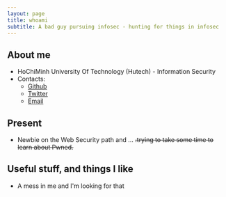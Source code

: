 ```yaml
---
layout: page
title: whoami
subtitle: A bad guy pursuing infosec - hunting for things in infosec 
---
```

## About me
* HoChiMinh University Of Technology (Hutech) - Information Security
* Contacts:
    - [Github](https://github.com/atnihs)
    - [Twitter](https://twitter.com/shinta0x99)
    - [Email](mailto:vietkhuong2603@gmail.com) 

## Present
* Newbie on the Web Security path and ... ~~.trying to take some time to learn about Pwned.~~

## Useful stuff, and things I like
* A mess in me and I'm looking for that
